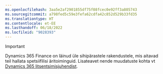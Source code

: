 ```yaml
---
ms.openlocfilehash: 3aa5e2af2901855df75f08fcec0e92ff3a805743
ms.sourcegitcommit: a798fed5c59e3fefa62cdfa42c852d529b33fd35
ms.translationtype: HT
ms.contentlocale: et-EE
ms.lasthandoff: 06/18/2022
ms.locfileid: "9028393"
---
```

> [!IMPORTANT]
> Dynamics 365 Finance on läinud üle sihipärastele rakendustele, mis aitavad teil hallata spetsiifilisi äritoiminguid. Lisateavet nende muudatuste kohta vt [Dynamics 365 litsentsimisjuhendist](https://go.microsoft.com/fwlink/p/?LinkId=866544).
 
